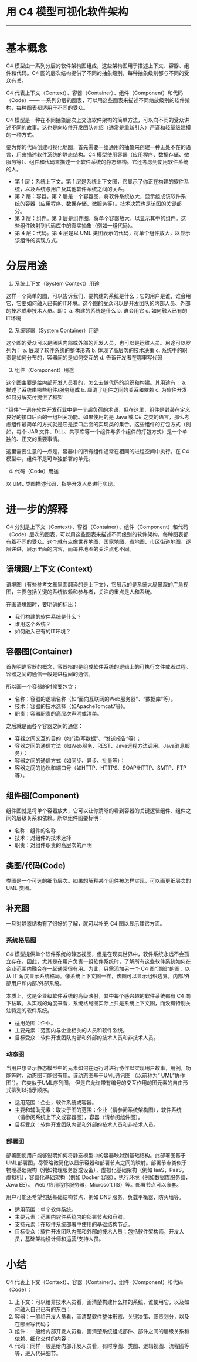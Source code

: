 # 用 C4 模型可视化软件架构
* * *

# 基本概念

C4 模型由一系列分层的软件架构图组成，这些架构图用于描述上下文、容器、组件和代码。C4 图的层次结构提供了不同的抽象级别，每种抽象级别都与不同的受众有关。

C4 代表上下文（Context）、容器（Container）、组件（Component）和代码（Code）—— 一系列分层的图表，可以用这些图表来描述不同缩放级别的软件架构，每种图表都适用于不同的受众。

C4 模型是一种在不同抽象层次上交流软件架构的简单方法，可以向不同的受众讲述不同的故事。这也是向软件开发团队介绍（通常是重新引入）严谨和轻量级建模的一种方式。

要为你的代码创建可视化地图，首先需要一组通用的抽象来创建一种无处不在的语言，用来描述软件系统的静态结构。C4 模型使用容器（应用程序、数据存储、微服务等）、组件和代码来描述一个软件系统的静态结构。它还考虑到使用软件系统的人。

* 第 1 层：系统上下文。第 1 层是系统上下文图，它显示了你正在构建的软件系统，以及系统与用户及其他软件系统之间的关系。
* 第 2 层：容器。第 2 层是一个容器图，将软件系统放大，显示组成该软件系统的容器（应用程序、数据存储、微服务等）。技术决策也是该图的关键部分。
* 第 3 层：组件。第 3 层是组件图，将单个容器放大，以显示其中的组件。这些组件映射到代码库中的真实抽象（例如一组代码）。
* 第 4 层：代码。第 4 层是以 UML 类图表示的代码，将单个组件放大，以显示该组件的实现方式。

# 分层用途

1. 系统上下文（System Context）用途

这样一个简单的图，可以告诉我们，要构建的系统是什么；它的用户是谁，谁会用它，它要如何融入已有的IT环境。这个图的受众可以是开发团队的内部人员、外部的技术或非技术人员。即：
a. 构建的系统是什么
b. 谁会用它
c. 如何融入已有的IT环境

2. 系统容器（System Container）用途

这个图的受众可以是团队内部或外部的开发人员，也可以是运维人员。用途可以罗列为：
a. 展现了软件系统的整体形态
b. 体现了高层次的技术决策
c. 系统中的职责是如何分布的，容器间的是如何交互的
d. 告诉开发者在哪里写代码

3. 组件（Component）用途

这个图主要是给内部开发人员看的，怎么去做代码的组织和构建。其用途有：
a. 描述了系统由哪些组件/服务组成
b. 厘清了组件之间的关系和依赖
c. 为软件开发如何分解交付提供了框架

“组件”一词在软件开发行业中是一个超负荷的术语，但在这里，组件是封装在定义良好的接口后面的一组相关功能。如果使用的是 Java 或 C# 之类的语言，那么考虑组件最简单的方式就是它是接口后面的实现类的集合。这些组件的打包方式（例如，每个 JAR 文件、DLL、共享库等一个组件与多个组件的打包方式）是一个单独的、正交的重要事情。

这里需要注意的一点是，容器中的所有组件通常在相同的进程空间中执行。在 C4 模型中，组件不是可单独部署的单元。

4. 代码（Code）用途

以 UML 类图描述代码，指导开发人员进行实现。

# 进一步的解释

C4 分别是上下文（Context）、容器（Container）、组件（Component）和代码（Code）层次的图表，可以用这些图表来描述不同级别的软件架构，每种图表都有着不同的受众。这个就有点像世界地图、国家地图、省地图、市区街道地图，逐层递进，展示里面的内容，而每种地图的关注点也不同。

## 语境图/上下文 (Context)

语境图（有些参考文章里面翻译的是上下文），它展示的是系统大局景观的广角视图，主要包括关键的系统依赖和参与者，关注的重点是人和系统。

在画语境图时，要明确的标出：
* 我们构建的软件系统是什么？
* 谁用这个系统？
* 如何融入已有的IT环境？

## 容器图(Container)

首先明确容器的概念，容器指的是组成软件系统的逻辑上的可执行文件或者过程。容器之间的通信一般是进程间的通信。

所以画一个容器的时候要包含：
* 名称：容器的逻辑名称（如“面向互联网的Web服务器”、“数据库”等）。
* 技术：容器的技术选择（如ApacheTomcat7等）。
* 职责：容器职责的高层次声明或清单。

之后就是画各个容器之间的通信：
* 容器之间交互的目的（如“读/写数据”、“发送报告“等）；
* 容器之间的通信方法（如Web服务、REST、Java远程方法调用、Java消息服务）；
* 容器之间的通信方式（如同步、异步、批量等）；
* 容器之间的协议和端口号（如HTTP、HTTPS、SOAP/HTTP、SMTP、FTP等）。

## 组件图(Component)

组件图就是将单个容器放大，它可以让你清晰的看到容器的关键逻辑组件、组件之间的层级关系和依赖。所以组件图要标明：
* 名称：组件的名称
* 技术：对组件的技术选择
* 职责：对组件职责的高层次的声明

## 类图/代码(Code)

类图是一个可选的细节层次。如果想解释某个组件被怎样实现，可以画更细层次的 UML 类图。

## 补充图

一旦对静态结构有了很好的了解，就可以补充 C4 图以显示其它方面。

### 系统格局图

C4 模型提供单个软件系统的静态视图，但是在现实世界中，软件系统永远不会孤立存在。因此，尤其是在用户负责一组软件系统时，了解所有这些软件系统如何在企业范围内融合在一起通常很有用。为此，只需添加另一个 C4 图“顶部”的图，以从 IT 角度显示系统格局。像系统上下文图一样，该图可以显示组织边界，内部/外部用户和内部/外部系统。

本质上，这是企业级软件系统的高级映射，其中每个感兴趣的软件系统都有 C4 向下钻取。从实践的角度来看，系统格局图实际上只是系统上下文图，而没有特别关注特定的软件系统。

* 适用范围：企业。
* 主要元素：范围内与企业相关的人员和软件系统。
* 目标受众：软件开发团队内部和外部的技术人员和非技术人员。

### 动态图

当用户想显示静态模型中的元素如何在运行时进行协作以实现用户故事，用例，功能等时，动态图可能很有用。该动态图基于UML通讯图 （以前称为“ UML”协作图”）。它类似于UML序列图， 但是它允许带有编号的交互作用的图元素的自由形式排列以指示顺序。

* 适用范围：企业，软件系统或容器。
* 主要和辅助元素：取决于图的范围；企业（请参阅系统架构图），软件系统（请参阅系统上下文或容器图），容器（请参阅组件图）。
* 目标受众：软件开发团队内部和外部的技术人员和非技术人员。

### 部署图 

部署图使用户能够说明如何将静态模型中的容器映射到基础结构。此部署图基于UML部署图，尽管略微简化以显示容器和部署节点之间的映射。部署节点类似于物理基础架构（例如物理服务器或设备），虚拟化基础架构（例如 IaaS，PaaS，虚拟机），容器化基础架构（例如 Docker 容器），执行环境（例如数据库服务器，Java EE）。 Web /应用程序服务器，Microsoft IIS）等。部署节点可以嵌套。

用户可能还希望包括基础结构节点，例如 DNS 服务，负载平衡器，防火墙等。

* 适用范围：单个软件系统。
* 主要元素：范围内软件系统内的部署节点和容器。 
* 支持元素：在软件系统部署中使用的基础结构节点。
* 目标受众：软件开发团队内部和外部的技术人员；包括软件架构师，开发人员，基础架构设计师和运营/支持人员。

# 小结

C4 代表上下文（Context）、容器（Container）、组件（Component）和代码（Code）：

1. 上下文：可以给非技术人员看，画清楚构建什么样的系统、谁使用它，以及如何融入自己已有的东西；
2. 容器：一般给开发人员看，画清楚软件整体形态、关键决策、职责划分，以及在哪里写代码；
3. 组件：一般给内部开发人员看，画清楚系统组成部件、部件之间的层级关系和依赖、细化交付的内容；
4. 代码：同样一般是给内部开发人员看，有时序图、类图、逻辑视图、流程图等等，进入代码细节。

